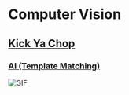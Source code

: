 # Computer Vision
## [Kick Ya Chop](https://www.addictinggames.com/clicker/kick-ya-chop)
### [AI (Template Matching)](https://github.com/trollmannen/Computer-Vision/tree/main/Kick-Ya-Chop-AI#kick-ya-chop-ai)
![GIF](https://media.giphy.com/media/RVNPPwQIdXbc9SiGtQ/giphy.gif)
